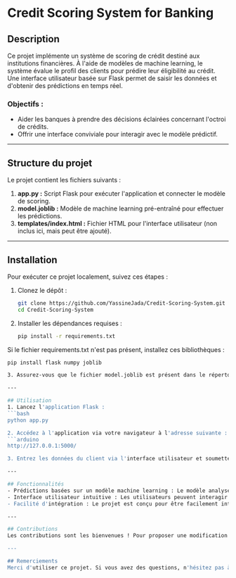 # Credit Scoring System for Banking

## Description
Ce projet implémente un système de scoring de crédit destiné aux institutions financières. À l'aide de modèles de machine learning, le système évalue le profil des clients pour prédire leur éligibilité au crédit. Une interface utilisateur basée sur Flask permet de saisir les données et d'obtenir des prédictions en temps réel.

### Objectifs :
- Aider les banques à prendre des décisions éclairées concernant l'octroi de crédits.
- Offrir une interface conviviale pour interagir avec le modèle prédictif.

---

## Structure du projet
Le projet contient les fichiers suivants :
1. **app.py :** Script Flask pour exécuter l'application et connecter le modèle de scoring.
2. **model.joblib :** Modèle de machine learning pré-entraîné pour effectuer les prédictions.
3. **templates/index.html :** Fichier HTML pour l'interface utilisateur (non inclus ici, mais peut être ajouté).

---

## Installation
Pour exécuter ce projet localement, suivez ces étapes :

1. Clonez le dépôt :
   ```bash
   git clone https://github.com/YassineJada/Credit-Scoring-System.git
   cd Credit-Scoring-System

2. Installer les dépendances requises :
   ```bash
   pip install -r requirements.txt

Si le fichier requirements.txt n'est pas présent, installez ces bibliothèques :
   ```bash
   pip install flask numpy joblib

3. Assurez-vous que le fichier model.joblib est présent dans le répertoire principal du projet.

---

## Utilisation
1. Lancez l'application Flask :
   ```bash
   python app.py

2. Accédez à l'application via votre navigateur à l'adresse suivante :
   ```arduino
   http://127.0.0.1:5000/

3. Entrez les données du client via l'interface utilisateur et soumettez pour obtenir une prédiction.

---

## Fonctionnalités
- Prédictions basées sur un modèle machine learning : Le modèle analyse les données fournies (par exemple, le revenu, l'historique de crédit) et fournit une réponse concernant l'éligibilité au crédit.
- Interface utilisateur intuitive : Les utilisateurs peuvent interagir avec l'application via une interface simple et efficace.
- Facilité d'intégration : Le projet est conçu pour être facilement intégrable dans des systèmes bancaires existants.

---

## Contributions
Les contributions sont les bienvenues ! Pour proposer une modification ou une amélioration, ouvrez une pull request ou créez un ticket via l'onglet Issues.

---

## Remerciements
Merci d'utiliser ce projet. Si vous avez des questions, n'hésitez pas à me contacter ou à consulter le dépôt pour plus d'informations.


